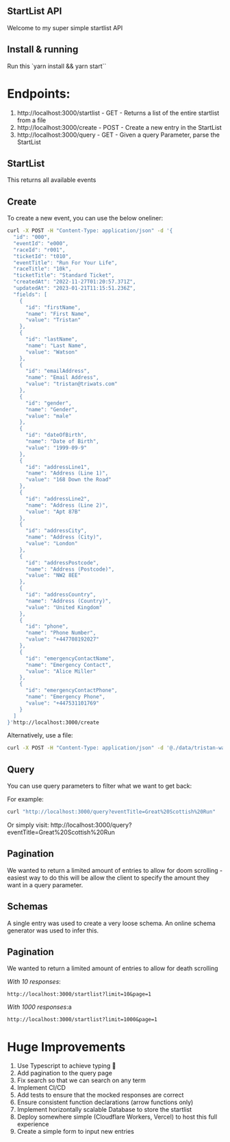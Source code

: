 ## StartList API

Welcome to my super simple startlist API

## Install & running

Run this `yarn install && yarn start``

# Endpoints:

1. http://localhost:3000/startlist - GET - Returns a list of the entire startlist from a file
2. http://localhost:3000/create - POST - Create a new entry in the StartList
3. http://localhost:3000/query - GET - Given a query Parameter, parse the StartList

## StartList

This returns all available events

## Create

To create a new event, you can use the below oneliner:

``` bash
curl -X POST -H "Content-Type: application/json" -d '{
  "id": "000",
  "eventId": "e000",
  "raceId": "r001",
  "ticketId": "t010",
  "eventTitle": "Run For Your Life",
  "raceTitle": "10k",
  "ticketTitle": "Standard Ticket",
  "createdAt": "2022-11-27T01:20:57.371Z",
  "updatedAt": "2023-01-21T11:15:51.236Z",
  "fields": [
    {
      "id": "firstName",
      "name": "First Name",
      "value": "Tristan"
    },
    {
      "id": "lastName",
      "name": "Last Name",
      "value": "Watson"
    },
    {
      "id": "emailAddress",
      "name": "Email Address",
      "value": "tristan@triwats.com"
    },
    {
      "id": "gender",
      "name": "Gender",
      "value": "male"
    },
    {
      "id": "dateOfBirth",
      "name": "Date of Birth",
      "value": "1999-09-9"
    },
    {
      "id": "addressLine1",
      "name": "Address (Line 1)",
      "value": "168 Down the Road"
    },
    {
      "id": "addressLine2",
      "name": "Address (Line 2)",
      "value": "Apt 87B"
    },
    {
      "id": "addressCity",
      "name": "Address (City)",
      "value": "London"
    },
    {
      "id": "addressPostcode",
      "name": "Address (Postcode)",
      "value": "NW2 8EE"
    },
    {
      "id": "addressCountry",
      "name": "Address (Country)",
      "value": "United Kingdom"
    },
    {
      "id": "phone",
      "name": "Phone Number",
      "value": "+447708192027"
    },
    {
      "id": "emergencyContactName",
      "name": "Emergency Contact",
      "value": "Alice Miller"
    },
    {
      "id": "emergencyContactPhone",
      "name": "Emergency Phone",
      "value": "+447531101769"
    }
  ]
}'http://localhost:3000/create
```

Alternatively, use a file:

```bash
curl -X POST -H "Content-Type: application/json" -d '@./data/tristan-watson.json' http://localhost:3000/create
```

## Query

You can use query parameters to filter what we want to get back:

For example:

``` bash
curl "http://localhost:3000/query?eventTitle=Great%20Scottish%20Run"
```

Or simply visit: http://localhost:3000/query?eventTitle=Great%20Scottish%20Run

## Pagination

We wanted to return a limited amount of entries to allow for doom scrolling - easiest way to do this will be allow the client to specify the amount they want in a query parameter.

## Schemas

A single entry was used to create a very loose schema. An online schema generator was used to infer this.

## Pagination

We wanted to return a limited amount of entries to allow for death scrolling

*With 10 responses*:

```
http://localhost:3000/startlist?limit=10&page=1
```

*With 1000 responses*:a
```
http://localhost:3000/startlist?limit=1000&page=1
```

# Huge Improvements

1. Use Typescript to achieve typing 🙏
2. Add pagination to the query page
3. Fix search so that we can search on any term
4. Implement CI/CD
5. Add tests to ensure that the mocked responses are correct
6. Ensure consistent function declarations (arrow functions only)
7. Implement horizontally scalable Database to store the startlist
8.  Deploy somewhere simple (Cloudflare Workers, Vercel) to host this full experience
9.  Create a simple form to input new entries
